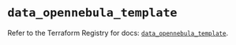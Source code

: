# `data_opennebula_template`

Refer to the Terraform Registry for docs: [`data_opennebula_template`](https://registry.terraform.io/providers/opennebula/opennebula/1.5.0/docs/data-sources/template).
